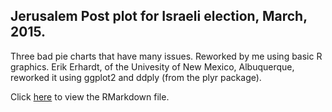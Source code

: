 ## Jerusalem Post plot for Israeli election, March, 2015.

Three bad pie charts that have many issues. Reworked by me using basic R graphics. Erik Erhardt, of the Univesity of New Mexico, Albuquerque, reworked it using ggplot2 and ddply (from the plyr package).

Click <a href="https://rawgit.com/edwcarney/Basic-R-Graphics/master/Jerusalem_Post/JerusalemPost.html" target="_blank">here</a> to view the RMarkdown file.

